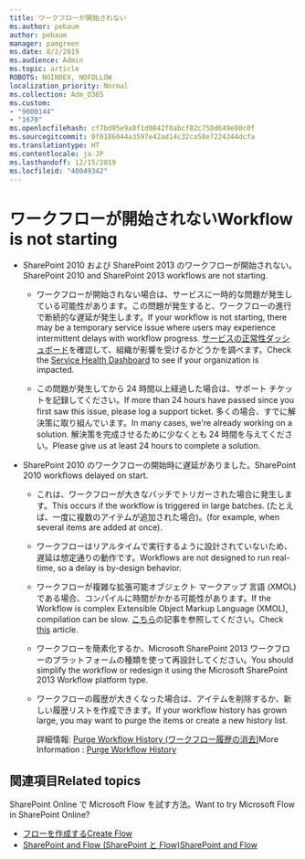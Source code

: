 ```yaml
---
title: ワークフローが開始されない
ms.author: pebaum
author: pebaum
manager: pamgreen
ms.date: 8/2/2019
ms.audience: Admin
ms.topic: article
ROBOTS: NOINDEX, NOFOLLOW
localization_priority: Normal
ms.collection: Adm_O365
ms.custom:
- "9000144"
- "1670"
ms.openlocfilehash: cf7bd95e9a8f1d0842f0abcf82c758d649e80c0f
ms.sourcegitcommit: 0f0186044a3597e42ad14c32ca58e7224344dcfa
ms.translationtype: HT
ms.contentlocale: ja-JP
ms.lasthandoff: 12/15/2019
ms.locfileid: "40049342"
---
```

# <a name="workflow-is-not-starting"></a><span data-ttu-id="340fc-102">ワークフローが開始されない</span><span class="sxs-lookup"><span data-stu-id="340fc-102">Workflow is not starting</span></span>

- <span data-ttu-id="340fc-103">SharePoint 2010 および SharePoint 2013 のワークフローが開始されない。</span><span class="sxs-lookup"><span data-stu-id="340fc-103">SharePoint 2010 and SharePoint 2013 workflows are not starting.</span></span>

    - <span data-ttu-id="340fc-104">ワークフローが開始されない場合は、サービスに一時的な問題が発生している可能性があります。この問題が発生すると、ワークフローの進行で断続的な遅延が発生します。</span><span class="sxs-lookup"><span data-stu-id="340fc-104">If your workflow is not starting, there may be a temporary service issue where users may experience intermittent delays with workflow progress.</span></span> <span data-ttu-id="340fc-105">[サービスの正常性ダッシュボード](https:/admin.microsoft.com/AdminPortal/Home#/servicehealth)を確認して、組織が影響を受けるかどうかを調べます。</span><span class="sxs-lookup"><span data-stu-id="340fc-105">Check the [Service Health Dashboard](https:/admin.microsoft.com/AdminPortal/Home#/servicehealth) to see if your organization is impacted.</span></span>

    - <span data-ttu-id="340fc-106">この問題が発生してから 24 時間以上経過した場合は、サポート チケットを記録してください。</span><span class="sxs-lookup"><span data-stu-id="340fc-106">If more than 24 hours have passed since you first saw this issue, please log a support ticket.</span></span> <span data-ttu-id="340fc-107">多くの場合、すでに解決策に取り組んでいます。</span><span class="sxs-lookup"><span data-stu-id="340fc-107">In many cases, we're already working on a solution.</span></span> <span data-ttu-id="340fc-108">解決策を完成させるために少なくとも 24 時間を与えてください。</span><span class="sxs-lookup"><span data-stu-id="340fc-108">Please give us at least 24 hours to complete a solution.</span></span>

- <span data-ttu-id="340fc-109">SharePoint 2010 のワークフローの開始時に遅延がありました。</span><span class="sxs-lookup"><span data-stu-id="340fc-109">SharePoint 2010 workflows delayed on start.</span></span>

    - <span data-ttu-id="340fc-110">これは、ワークフローが大きなバッチでトリガーされた場合に発生します。</span><span class="sxs-lookup"><span data-stu-id="340fc-110">This occurs if the workflow is triggered in large batches.</span></span> <span data-ttu-id="340fc-111">(たとえば、一度に複数のアイテムが追加された場合)。</span><span class="sxs-lookup"><span data-stu-id="340fc-111">(for example, when several items are added at once).</span></span>

    - <span data-ttu-id="340fc-112">ワークフローはリアルタイムで実行するように設計されていないため、遅延は想定通りの動作です。</span><span class="sxs-lookup"><span data-stu-id="340fc-112">Workflows are not designed to run real-time, so a delay is by-design behavior.</span></span>

   -  <span data-ttu-id="340fc-113">ワークフローが複雑な拡張可能オブジェクト マークアップ 言語 (XMOL) である場合、コンパイルに時間がかかる可能性があります。</span><span class="sxs-lookup"><span data-stu-id="340fc-113">If the Workflow is complex Extensible Object Markup Language (XMOL), compilation can be slow.</span></span> <span data-ttu-id="340fc-114">[こちら](https://support.microsoft.com//kb/3043697)の記事を参照してください。</span><span class="sxs-lookup"><span data-stu-id="340fc-114">Check [this](https://support.microsoft.com//kb/3043697) article.</span></span>

    - <span data-ttu-id="340fc-115">ワークフローを簡素化するか、Microsoft SharePoint 2013 ワークフローのプラットフォームの種類を使って再設計してください。</span><span class="sxs-lookup"><span data-stu-id="340fc-115">You should simplify the workflow or redesign it using the Microsoft SharePoint 2013 Workflow platform type.</span></span>

    - <span data-ttu-id="340fc-116">ワークフローの履歴が大きくなった場合は、アイテムを削除するか、新しい履歴リストを作成できます。</span><span class="sxs-lookup"><span data-stu-id="340fc-116">If your workflow history has grown large, you may want to purge the items or create a new history list.</span></span>

        <span data-ttu-id="340fc-117">詳細情報: [Purge Workflow History (ワークフロー履歴の消去)](https://blogs.technet.microsoft.com/marj/2015/08/07/sharepoint-2010-workflows-best-practice-purge-workflow-history-list-items/)</span><span class="sxs-lookup"><span data-stu-id="340fc-117">More Information : [Purge Workflow History](https://blogs.technet.microsoft.com/marj/2015/08/07/sharepoint-2010-workflows-best-practice-purge-workflow-history-list-items/)</span></span>


## <a name="related-topics"></a><span data-ttu-id="340fc-118">関連項目</span><span class="sxs-lookup"><span data-stu-id="340fc-118">Related topics</span></span>
<span data-ttu-id="340fc-119">SharePoint Online で Microsoft Flow を試す方法。</span><span class="sxs-lookup"><span data-stu-id="340fc-119">Want to try Microsoft Flow in SharePoint Online?</span></span>
- [<span data-ttu-id="340fc-120">フローを作成する</span><span class="sxs-lookup"><span data-stu-id="340fc-120">Create Flow</span></span>](https://support.office.com/article/Create-a-flow-for-a-list-or-library-in-SharePoint-Online-or-OneDrive-for-Business-a9c3e03b-0654-46af-a254-20252e580d01) 
- [<span data-ttu-id="340fc-121">SharePoint and Flow (SharePoint と Flow)</span><span class="sxs-lookup"><span data-stu-id="340fc-121">SharePoint and Flow</span></span>](https://flow.microsoft.com/blog/sharepoint-and-flow/) 


